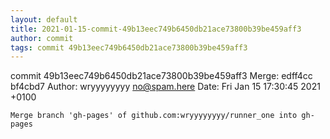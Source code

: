 ```yaml
---
layout: default
title: 2021-01-15-commit-49b13eec749b6450db21ace73800b39be459aff3
author: commit
tags: commit 49b13eec749b6450db21ace73800b39be459aff3
---
```


commit 49b13eec749b6450db21ace73800b39be459aff3
Merge: edff4cc bf4cbd7
Author: wryyyyyyyy <no@spam.here>
Date:   Fri Jan 15 17:30:45 2021 +0100

    Merge branch 'gh-pages' of github.com:wryyyyyyyy/runner_one into gh-pages
